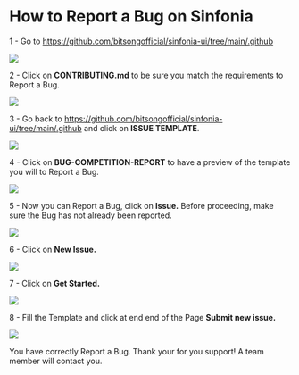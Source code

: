 # How to Report a Bug on Sinfonia

1 - Go to https://github.com/bitsongofficial/sinfonia-ui/tree/main/.github

![](<../../.gitbook/assets/Screenshot 2022-05-08 at 17.53.01.png>)

2 - Click on **CONTRIBUTING.md** to be sure you match the requirements to Report a Bug.&#x20;

![](<../../.gitbook/assets/Screenshot 2022-05-08 at 18.01.10.png>)

3 - Go back to https://github.com/bitsongofficial/sinfonia-ui/tree/main/.github and click on **ISSUE TEMPLATE**.

![](<../../.gitbook/assets/Screenshot 2022-05-08 at 18.07.20.png>)

4 - Click on **BUG-COMPETITION-REPORT** to have a preview of the template you will to Report a Bug.

![](<../../.gitbook/assets/Screenshot 2022-05-08 at 18.09.18.png>)

5 - Now you can Report a Bug, click on **Issue.**  Before proceeding, make sure the Bug has not already been reported.

![](<../../.gitbook/assets/Screenshot 2022-05-08 at 18.51.25.png>)

6 - Click on **New Issue.**

![](<../../.gitbook/assets/Screenshot 2022-05-08 at 18.58.07.png>)

7 - Click on **Get Started.**

![](<../../.gitbook/assets/Screenshot 2022-05-08 at 18.58.43.png>)

8 - Fill the Template and click at end end of the Page **Submit new issue.**&#x20;

![](<../../.gitbook/assets/Screenshot 2022-05-08 at 18.59.29.png>)

You have correctly Report a Bug. Thank your for you support! A team member will contact you.

